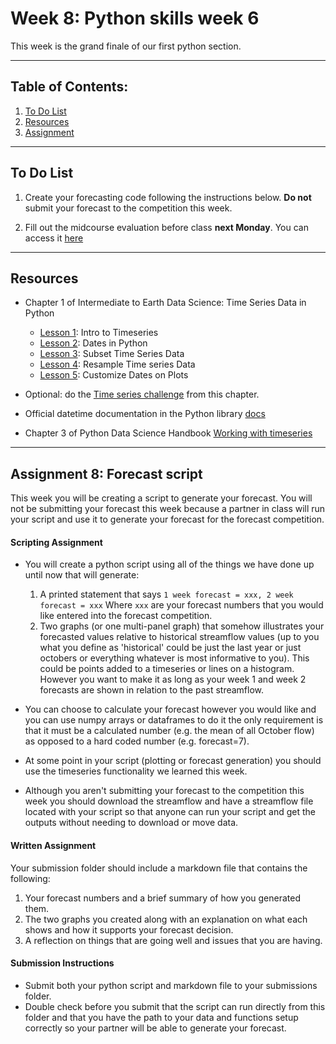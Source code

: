 # Week 8: Python skills week 6
This week is the grand finale of our first python section. 
____
## Table of Contents:
1. [ To Do List](#todo)
1. [ Resources](#resources)
2. [Assignment](#assignment)

___
<a name="todo"></a>
## To Do List
1. Create your forecasting code following the instructions below. **Do not** submit your forecast to the competition this week.  

2. Fill out the midcourse evaluation before class **next Monday**. You can access it [here](https://forms.gle/Jf1emk4wHzwwc7Af6)

___
<a name="Training Resources"></a>
## Resources
- Chapter 1 of Intermediate to Earth Data Science: Time Series Data in Python
  - [Lesson 1](https://www.earthdatascience.org/courses/use-data-open-source-python/use-time-series-data-in-python/introduction-to-time-series-in-pandas-python/): Intro to Timeseries
  - [Lesson 2](https://www.earthdatascience.org/courses/use-data-open-source-python/use-time-series-data-in-python/date-time-types-in-pandas-python/): Dates in Python
  - [Lesson 3](https://www.earthdatascience.org/courses/use-data-open-source-python/use-time-series-data-in-python/date-time-types-in-pandas-python/subset-time-series-data-python/): Subset Time Series Data
  - [Lesson  4](https://www.earthdatascience.org/courses/use-data-open-source-python/use-time-series-data-in-python/date-time-types-in-pandas-python/resample-time-series-data-pandas-python/): Resample Time series Data
  - [Lesson 5](https://www.earthdatascience.org/courses/use-data-open-source-python/use-time-series-data-in-python/date-time-types-in-pandas-python/customize-dates-matplotlib-plots-python/): Customize Dates on Plots

- Optional: do the [Time series challenge](https://www.earthdatascience.org/courses/use-data-open-source-python/use-time-series-data-in-python/date-time-types-in-pandas-python/time-series-exercise/) from this chapter.
- Official datetime documentation in the Python library [docs](https://docs.python.org/3/library/datetime.html)
- Chapter 3 of Python Data Science Handbook [Working with timeseries](https://jakevdp.github.io/PythonDataScienceHandbook/03.11-working-with-time-series.html)

___
<a name="assignment"></a>
## Assignment 8: Forecast script
This week you will be creating a script to generate your forecast. You will not be submitting your forecast this week because a partner in class will run your script and use it to generate your forecast for the forecast competition. 

#### Scripting Assignment
- You will create a python script using all of the things we have done up until now that will generate: 
  1. A printed statement that says `1 week forecast = xxx, 2 week forecast = xxx` Where `xxx` are your forecast numbers that you would like entered into the forecast competition. 
  2. Two graphs (or one multi-panel graph) that somehow illustrates your forecasted values relative to historical streamflow values (up to you what you define as 'historical' could be just the last year or just octobers or everything whatever is most informative to you). This could be points added to a timeseries or lines on a histogram. However you want to make it as long as your week 1 and week 2 forecasts are shown in relation to the past streamflow. 
   
- You can choose to calculate your forecast however you would like and you can use numpy arrays or dataframes to do it the only requirement is that it must be a calculated number (e.g. the mean of all October flow) as opposed to a hard coded number (e.g. forecast=7). 

- At some point in your script (plotting or forecast generation) you should use the timeseries functionality we learned this week.
  
- Although you aren't submitting your forecast to the competition this week you should download the streamflow and have a streamflow file located with your script so that anyone can run your script and get the outputs without needing to download or move data. 

#### Written Assignment
Your submission folder should include a markdown file that contains the following:
1. Your forecast numbers and a brief summary of how you generated them.
2. The two graphs you created along with an explanation on what each shows and how it supports your forecast decision. 
3. A reflection on things that are going well and issues that you are having. 


#### Submission Instructions
- Submit both your python script and markdown file to your submissions folder.
- Double check before you submit that the script can run directly from this folder and that you have the path to your data and functions setup correctly so your partner will be able to generate your forecast. 


